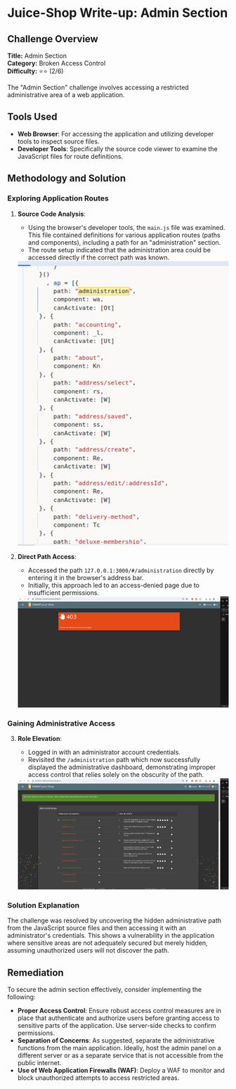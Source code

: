 # Juice-Shop Write-up: Admin Section

## Challenge Overview

**Title:** Admin Section\
**Category:** Broken Access Control\
**Difficulty:** ⭐⭐ (2/6)

The "Admin Section" challenge involves accessing a restricted administrative area of a web application. 

## Tools Used

- **Web Browser**: For accessing the application and utilizing developer tools to inspect source files.
- **Developer Tools**: Specifically the source code viewer to examine the JavaScript files for route definitions.

## Methodology and Solution

### Exploring Application Routes

1. **Source Code Analysis**:
   - Using the browser's developer tools, the `main.js` file was examined. This file contained definitions for various application routes (paths and components), including a path for an "administration" section.
   - The route setup indicated that the administration area could be accessed directly if the correct path was known.

   <img src="../assets/difficulty2/admin_section_1.png" alt="routes" width="500px">

2. **Direct Path Access**:
   - Accessed the path `127.0.0.1:3000/#/administration` directly by entering it in the browser's address bar.
   - Initially, this approach led to an access-denied page due to insufficient permissions.

   <img src="../assets/difficulty2/admin_section_2.png" alt="permissions" width="500px">

### Gaining Administrative Access

3. **Role Elevation**:
   - Logged in with an administrator account credentials.
   - Revisited the `/administration` path which now successfully displayed the administrative dashboard, demonstrating improper access control that relies solely on the obscurity of the path.

   <img src="../assets/difficulty2/admin_section_3.png" alt="page access" width="500px">


### Solution Explanation

The challenge was resolved by uncovering the hidden administrative path from the JavaScript source files and then accessing it with an administrator's credentials. This shows a vulnerability in the application where sensitive areas are not adequately secured but merely hidden, assuming unauthorized users will not discover the path.

## Remediation

To secure the admin section effectively, consider implementing the following:

- **Proper Access Control**: Ensure robust access control measures are in place that authenticate and authorize users before granting access to sensitive parts of the application. Use server-side checks to confirm permissions.
- **Separation of Concerns**: As suggested, separate the administrative functions from the main application. Ideally, host the admin panel on a different server or as a separate service that is not accessible from the public internet.
- **Use of Web Application Firewalls (WAF)**: Deploy a WAF to monitor and block unauthorized attempts to access restricted areas.

